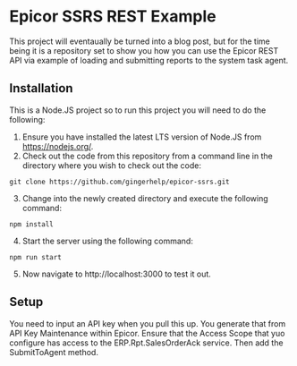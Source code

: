 # Epicor SSRS REST Example
This project will eventaually be turned into a blog post, but for the time being it is a repository set to show you how you can use the Epicor REST API via example of loading and submitting reports to the system task agent.

## Installation
This is a Node.JS project so to run this project you will need to do the following:

1. Ensure you have installed the latest LTS version of Node.JS from https://nodejs.org/.
2. Check out the code from this repository from a command line in the directory where you wish to check out the code:

```
git clone https://github.com/gingerhelp/epicor-ssrs.git
```

3. Change into the newly created directory and execute the following command:

```
npm install
```

4. Start the server using the following command:

```
npm run start
```

5. Now navigate to http://localhost:3000 to test it out.

## Setup
You need to input an API key when you pull this up.  You generate that from API Key Maintenance within Epicor.  Ensure that the Access Scope that yuo configure has access to the ERP.Rpt.SalesOrderAck service.  Then add the SubmitToAgent method.

